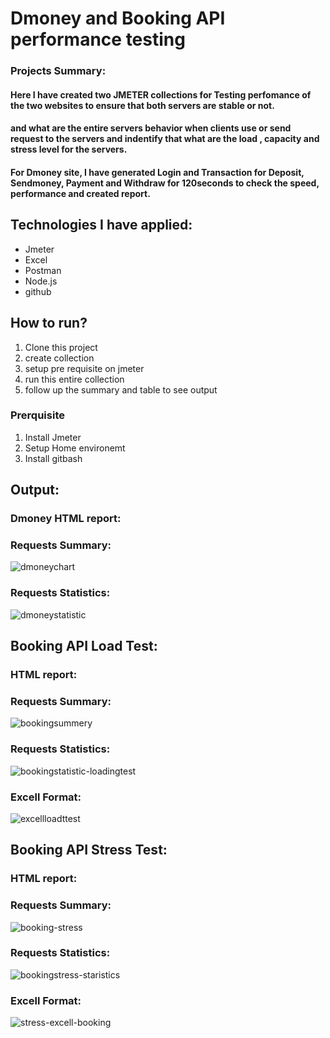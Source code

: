 # Dmoney and Booking API performance testing
### Projects Summary:
#### Here I have created two JMETER collections for Testing perfomance of the two websites  to ensure that both servers are stable or not.
#### and what are the entire servers behavior when clients use or send request to the servers and indentify that what are the load , capacity and stress level for the servers. 
#### For Dmoney site, I have generated Login and Transaction for Deposit, Sendmoney, Payment and Withdraw for 120seconds to check the speed, performance and created report.

## Technologies I have applied:
- Jmeter
- Excel
- Postman
- Node.js
- github
  
## How to run?
1. Clone this project
2. create collection
3. setup pre requisite on jmeter
4. run this entire collection
5. follow up the summary and table to see output

### Prerquisite
1. Install Jmeter
2. Setup Home environemt
3. Install gitbash

## Output:
### Dmoney HTML report:
### Requests Summary: 
![dmoneychart](https://github.com/user-attachments/assets/c6cce8c4-36ac-4a49-98bb-a26d294a8ba2)

### Requests Statistics:  
![dmoneystatistic](https://github.com/user-attachments/assets/ce82a199-05fb-4103-99b1-54dc39107ed9)


## Booking API Load Test:
### HTML report:
### Requests Summary: 
![bookingsummery](https://github.com/user-attachments/assets/f3c32517-8120-48e8-beed-a3c240508a9a)

### Requests Statistics: 
![bookingstatistic-loadingtest](https://github.com/user-attachments/assets/bd7b389a-ee69-48a2-91fc-a79877955f32)


### Excell Format:
![excellloadttest](https://github.com/user-attachments/assets/e70c3cbe-dde4-4c56-91ac-71632344270d)

## Booking API Stress Test:
### HTML report:
### Requests Summary: 
![booking-stress](https://github.com/user-attachments/assets/ea6a767a-0fd6-495b-836c-5fdcac2038ac)

### Requests Statistics:
![bookingstress-staristics](https://github.com/user-attachments/assets/07ccab6c-7892-4c4b-a9ed-29a78bb942cb)

### Excell Format:
![stress-excell-booking](https://github.com/user-attachments/assets/adb8c5ac-c5b9-4fa2-8bf3-215dcd3adb2c)













